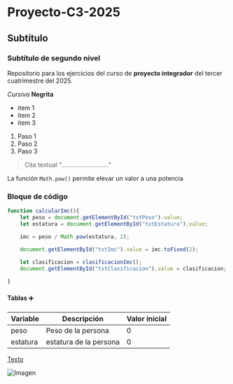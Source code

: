 # Proyecto-C3-2025
## Subtítulo
### Subtítulo de segundo nivel
Repositorio para los ejercicios del curso de **proyecto integrador** del tercer cuatrimestre del 2025.

*Cursiva*
**Negrita**

- item 1
- item 2
- item 3

1. Paso 1
2. Paso 2
3. Paso 3

> Cita textual
> "..........................."

La función `Math.pow()` permite elevar un valor a una potencia

### Bloque de código

```javascript
function calcularImc(){
    let peso = document.getElementById("txtPeso").value;
    let estatura = document.getElementById("txtEstatura").value;

    imc = peso / Math.pow(estatura, 2);

    document.getElementById("txtImc").value = imc.toFixed(2);
    
    let clasificacion = clasificacionImc();
    document.getElementById("txtClasificacion").value = clasificacion;

}
```

#### Tablas ✈️

|Variable|Descripción|Valor inicial|
|--------|-----------|-------------|
| peso | Peso de la persona | 0 |
|estatura | estatura de la persona | 0 |


[Texto](https://www.google.com)

![Imagen](https://media.istockphoto.com/id/1414160809/es/vector/icono-de-avi%C3%B3n-pictograma-de-vuelo-de-avi%C3%B3n-transporte-s%C3%ADmbolo-de-viaje.jpg?s=612x612&w=0&k=20&c=aaX-F7oeZ6_S-7e_JTOaojhhmY4yLLko_JdwGLUZJMQ=)